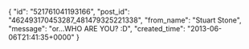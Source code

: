  {
   "id": "521761041193166",
   "post_id": "462493170453287_481479325221338",
   "from_name": "Stuart Stone",
   "message": "or...WHO ARE YOU? :D",
   "created_time": "2013-06-06T21:41:35+0000"
 }
